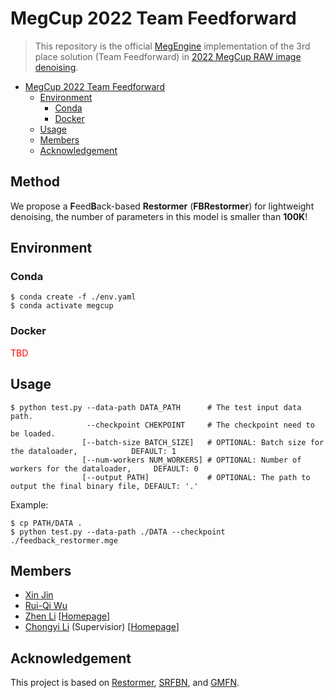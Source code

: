 # MegCup 2022 Team Feedforward

> This repository is the official [MegEngine](https://www.megengine.org.cn/) implementation of the 3rd place solution (Team Feedforward) in [2022 MegCup RAW image denoising](https://studio.brainpp.com/competition/5?tab=rank).

- [MegCup 2022 Team Feedforward](#megcup-2022-team-feedforward)
  - [Environment](#environment)
    - [Conda](#conda)
    - [Docker](#docker)
  - [Usage](#usage)
  - [Members](#members)
  - [Acknowledgement](#acknowledgement)

## Method
We propose a **F**eed**B**ack-based **Restormer** (**FBRestormer**) for lightweight denoising, the number of parameters in this model is smaller than **100K**!

## Environment

### Conda

```shell
$ conda create -f ./env.yaml
$ conda activate megcup
```

### Docker

<font color=red>TBD</font>

## Usage

```shell
$ python test.py --data-path DATA_PATH      # The test input data path.
                 --checkpoint CHEKPOINT     # The checkpoint need to be loaded.
                [--batch-size BATCH_SIZE]   # OPTIONAL: Batch size for the dataloader,            DEFAULT: 1
                [--num-workers NUM_WORKERS] # OPTIONAL: Number of workers for the dataloader,     DEFAULT: 0
                [--output PATH]             # OPTIONAL: The path to output the final binary file, DEFAULT: '.'
```

Example:
```shell
$ cp PATH/DATA .
$ python test.py --data-path ./DATA --checkpoint ./feedback_restormer.mge
```

## Members

- [Xin Jin](https://github.com/Srameo)
- [Rui-Qi Wu](https://github.com/RQ-Wu)
- [Zhen Li](https://github.com/Paper99) \[[Homepage](https://paper99.github.io/)\]
- [Chongyi Li](https://github.com/Li-Chongyi) (Supervisior) \[[Homepage](https://li-chongyi.github.io/)\]

## Acknowledgement
This project is based on [Restormer](https://github.com/swz30/Restormer), [SRFBN](https://github.com/Paper99/SRFBN_CVPR19), and [GMFN](https://github.com/liqilei/GMFN).
